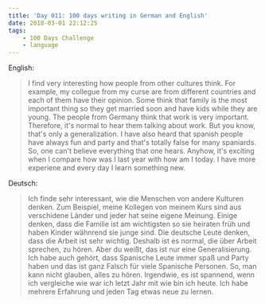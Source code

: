 ```yaml
---
title: 'Day 011: 100 days writing in German and English'
date: 2018-03-01 22:12:25
tags:
    - 100 Days Challenge
    - language
---
```

English:
> I find very interesting how people from other cultures think. For example, my collegue from my curse are from different countries and each of them have their opinion. Some think that family is the most important thing so they get married soon and have kids while they are young. The people from Germany think that work is very important. Therefore, it's normal to hear them talking about work. But you know, that's only a generalization. I have also heard that spanish people have always fun and party and that's totally false for many spaniards. So, one can't believe everything that one hears. Anyhow, it's exciting when I compare how was I last year with how am I today. I have more experiene and every day I learn something new.

Deutsch:
> Ich finde sehr interessant, wie die Menschen von andere Kulturen denken. Zum Beispiel, meine Kollegen von meinem Kurs sind aus verschidene Länder und jeder hat seine eigene Meinung. Einige denken, dass die Familie ist am wichtigsten so sie heiraten früh und haben Kinder wähnrend sie junge sind. Die deutsche Leute denken, dass die Arbeit ist sehr wichtig. Deshalb ist es normal, die über Arbeit sprechen, zu hören. Aber du weißt, das ist nur eine Generalisierung. Ich habe auch gehört, dass Spanische Leute immer spaß und Party haben und das ist ganz Falsch für viele Spanische Personen. So, man kann nicht glauben, alles zu hören. Irgendwie, es ist spannend, wenn ich vergleiche wie war ich letzt Jahr mit wie bin ich heute. Ich habe mehrere Erfahrung und jeden Tag etwas neue zu lernen. 